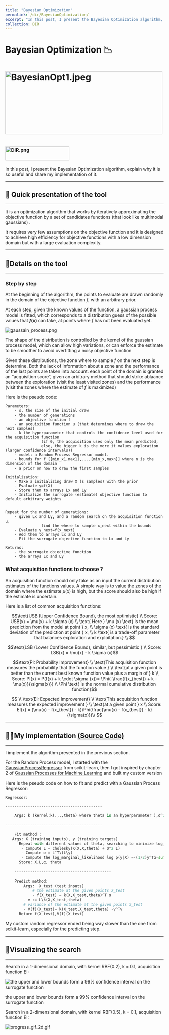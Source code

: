 ```yaml
---
title: "Bayesian Optimization"
permalink: /dir/BayesianOptimization/
excerpt: "In this post, I present the Bayesian Optimization algorithm, explain why it is so useful and share my implementation of it."
collection: DIR
---
```


# Bayesian Optimization 📉

# <img src="../_resources/BayesianOpt1.jpeg" alt="BayesianOpt1.jpeg" width="500" height="200">


# <img src="../_resources/DIR.png" alt="DIR.png" width="204" height="43" style="font-size: 15px;" class="jop-noMdConv">

In this post, I present the Bayesian Optimization algorithm, explain why it is so useful and share my implementation of it.
* * *
## 📰 Quick presentation of the tool

* * *

It is an optimization algorithm that works by iteratively approximating the objective function by a set of candidates functions (that look like multimodal gaussians) .

It requires very few assumptions on the objective function and it is designed to achieve high efficiency for objective functions with a low dimension domain but with a large evaluation complexity.

* * *
## 🔬Details on the tool

* * *

### Step by step

At the beginning of the algorithm, the points to evaluate are drawn randomly in the domain of the objective function $f$, with an arbitrary prior.

At each step, given the known values of the function, a gaussian process model is fitted, which corresponds to a distribution guess of the possible values that **$f(x)$** can take, at points where $f$ has not been evaluated yet.

![gaussain_process.png](../_resources/BayesianOpt2.png)

The shape of the distribution is controlled by the kernel of the gaussian process model, which can allow high variations, or can enforce the estimate to be smoother to avoid overfitting a noisy objective function

Given these distributions, the zone where to sample $f$ on the next step is determine. Both the lack of information about a zone and the performance of the last points are taken into account. each point of the domain is granted an “acquisition score”, given an arbitrary method that should strike ablaance between the exploration (visit the least visited zones) and the performance (visit the zones where the estimate of $f$ is maximized)

Here is the pseudo code:

```
Parameters: 
    - s, the size of the initial draw 
    - the number of generations
    - an objective function f
    - an acquisition function u (that determines where to draw the next samples)
    - k the hyperparameter that controls the confidence level used for the acquisition function
                (if 0, the acquisition uses only the mean predicted, 
                else, the bigger k is the more it values exploration (larger confidence intervals))
    - model: a Random Process Regressor model.
    - bounds for f [[min_x1,max1],...,[min_x,maxn]] where n is the dimension of the domain
    - a prior on how to draw the first samples 
    
Initialization: 
    - Make a initializing draw X (s samples) with the prior
    - Evaluate y=f(X)
    - Store them to arrays Lx and Ly
    - Initialize the surrogate (estimate) objective function to default arbitrary weights
    

Repeat for the number of generations:
    - given Lx and Ly, and a random search on the acquisition function u, 
                find the where to sample x_next within the bounds
    - Evaluate y_next=f(x_next)
    - Add them to arrays Lx and Ly
    - Fit the surrogate objective function to Lx and Ly

Returns:
    - the surrogate objective function
    - the arrays Lx and Ly
```

### What acquisition functions to choose ?

An acquisition function should only take as an input the current distribution estimates of the functions values. A simple way is to value the zones of the domain where the estimate $\mu (x)$ is high, but the score should also be high if the estimate is uncertain.

Here is a list of common acquisition functions:

$$\text{USB (Upper Confidence Bound), the most optimistic}
 \\
    Score: USB(x) = \mu(x) + k \sigma (x) 
 \\
 \text{ Here } \mu (x) \text{ is the mean prediction from the model at point } x, 
 \\  \sigma (x) \text{ is the standard deviation of the prediction at point } x,  
 \\ k \text{ is a trade-off parameter that balances exploration and exploitation.} \\ $$



$$\text{LSB (Lower Confidence Bound), similar, but pessimistic }
 \\
    Score: LSB(x) = \mu(x) - k \sigma (x)$$

$$\text{PI: Probability Improvement}  
 \\  
 \text{This acquisition function measures the probability  that the function value } \\ \text{at a given point  is better than the current best known function value plus a margin of } k \\
    Score: PI(x) = P(f(x) + k \cdot \sigma (x))=  \Phi(-\frac{f(x_{best}) + k - \mu(x)}{\sigma(x)})   
 \\  
\Phi \text{ is the normal cumulative distribution function}$$

$$
\\ 
\text{EI: Expected Improvement}  
 \\  
 \text{This acquisition function measures the expected improvement  } \\ \text{at a given point } x \\
    Score: EI(x) = (\mu(x) - f(x_{best}) - k)\Phi(\frac{\mu(x) - f(x_{best}) - k}{\sigma(x)})\\
$$
* * *
## 👨‍💻My implementation [(Source Code)](https://github.com/Hadrien-Cr/Discover-Implement-Repeat/tree/main/Optimization/BAYESIAN_OPT)

* * *

I implement the algorithm presented in the previous section.

For the Random Process model, I started with the [GaussianProcessRegressor](https://scikit-learn.org/stable/modules/generated/sklearn.gaussian_process.GaussianProcessRegressor.html#rf75674b0f418-rw2006) from scikit-learn, then I got inspired by chapter 2 of [Gaussian Processes for Machine Learning](https://gaussianprocess.org/gpml/chapters/RW.pdf) and built my custom version

Here is the pseudo code on how to fit and predict with a Gaussian Process Regressor:

```python
Regressor:

-------------------------------------------

    Args: k (kernel:k(.,.,theta) where theta is an hyperparameter ),σ^2 (noise level)
        
-------------------------------------------

    Fit method :
   Args: X (training inputs), y (training targets)
      Repeat with different values of theta, searching to minimize log_marginal_likelihood:
       - Compute L = cholesky(K(X,X,theta) + σ^2 I) 
       - Compute α = L^T\(L\y)  
       - Compute the log_marginal_likelihood log p(y|X) =-(1/2)y^Tα-sum(Lii)-(n/2) log(2pi) 
      Store: X,L,α, theta
      
    -------------------------------------------
    
    Predict method:
        Args:  X_test (test inputs)
            # the estimate at the given points X_test
            - f(X_test) = k(X,X_test,theta)^T α 
        - v := L\k(X,X_test,theta)
        # variance of the estimate at the given points X_test
        - V(f)(X_test)= k(X_test,X_test,theta) -v^Tv 
      Return f(X_test),V(f)(X_test) 
```

My custom random regressor ended being way slower than the one from scikit-learn, especially for the predicting step.
* * *
## 👀Visualizing the search

* * *

Search in a 1-dimensional domain, with kernel RBF(0.2), k = 0.1, acquisition function EI:

![the upper and lower bounds form a 99% confidence interval on the surrogate function ](../_resources/BayesianOpt3.gif)

the upper and lower bounds form a 99% confidence interval on the surrogate function

Search in a 2-dimensional domain, with kernel RBF(0.5), k = 0.1, acquisition function EI:

![progress_gif_2d.gif](../_resources/BayesianOpt4.gif)